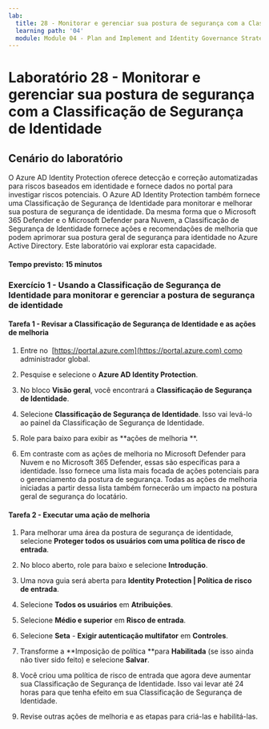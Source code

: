 ```yaml
---
lab:
  title: 28 - Monitorar e gerenciar sua postura de segurança com a Classificação de Segurança de Identidade
  learning path: '04'
  module: Module 04 - Plan and Implement and Identity Governance Strategy
---
```


# Laboratório 28 - Monitorar e gerenciar sua postura de segurança com a Classificação de Segurança de Identidade

## Cenário do laboratório

O Azure AD Identity Protection oferece detecção e correção automatizadas para riscos baseados em identidade e fornece dados no portal para investigar riscos potenciais. O Azure AD Identity Protection também fornece uma Classificação de Segurança de Identidade para monitorar e melhorar sua postura de segurança de identidade.  Da mesma forma que o Microsoft 365 Defender e o Microsoft Defender para Nuvem, a Classificação de Segurança de Identidade fornece ações e recomendações de melhoria que podem aprimorar sua postura geral de segurança para identidade no Azure Active Directory.  Este laboratório vai explorar esta capacidade. 

#### Tempo previsto: 15 minutos

### Exercício 1 - Usando a Classificação de Segurança de Identidade para monitorar e gerenciar a postura de segurança de identidade

#### Tarefa 1 - Revisar a Classificação de Segurança de Identidade e as ações de melhoria

1. Entre no  [https://portal.azure.com](https://portal.azure.com) como administrador global.

2. Pesquise e selecione o **Azure AD Identity Protection**.

3. No bloco **Visão geral**, você encontrará a **Classificação de Segurança de Identidade**.

4. Selecione **Classificação de Segurança de Identidade**.  Isso vai levá-lo ao painel da Classificação de Segurança de Identidade.

5. Role para baixo para exibir as **ações de melhoria **.

6. Em contraste com as ações de melhoria no Microsoft Defender para Nuvem e no Microsoft 365 Defender, essas são específicas para a identidade.  Isso fornece uma lista mais focada de ações potenciais para o gerenciamento da postura de segurança.  Todas as ações de melhoria iniciadas a partir dessa lista também fornecerão um impacto na postura geral de segurança do locatário. 

#### Tarefa 2 - Executar uma ação de melhoria

1. Para melhorar uma área da postura de segurança de identidade, selecione **Proteger todos os usuários com uma política de risco de entrada**.

2. No bloco aberto, role para baixo e selecione **Introdução**.

3. Uma nova guia será aberta para **Identity Protection | Política de risco de entrada**.

4. Selecione **Todos os usuários** em **Atribuições**.

5. Selecione **Médio e superior** em **Risco de entrada**.

6. Selecione **Seta** - **Exigir autenticação multifator** em **Controles**.

7. Transforme a **Imposição de política **para **Habilitada** (se isso ainda não tiver sido feito) e selecione **Salvar**.

8. Você criou uma política de risco de entrada que agora deve aumentar sua Classificação de Segurança de Identidade.  Isso vai levar até 24 horas para que tenha efeito em sua Classificação de Segurança de Identidade.

9. Revise outras ações de melhoria e as etapas para criá-las e habilitá-las.
